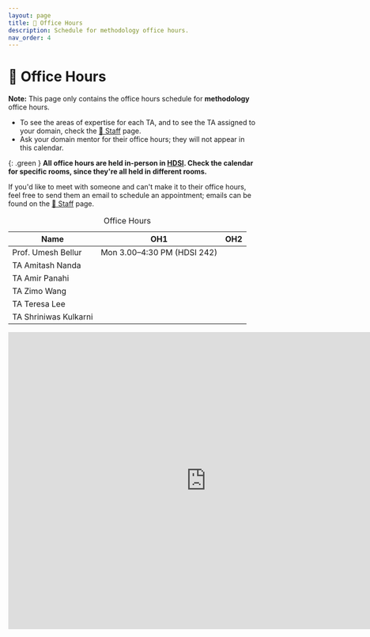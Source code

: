 ```yaml
---
layout: page
title: 📆 Office Hours
description: Schedule for methodology office hours.
nav_order: 4
---
```


# 📆 Office Hours

**Note:** This page only contains the office hours schedule for **methodology** office hours.
- To see the areas of expertise for each TA, and to see the TA assigned to your domain, check the [🙋 Staff](../staff) page.
- Ask your domain mentor for their office hours; they will not appear in this calendar.

{: .green }
**All office hours are held in-person in [HDSI](https://map.concept3d.com/?id=1005#!m/246301). Check the calendar for specific rooms, since they're all held in different rooms.**

If you'd like to meet with someone and can't make it to their office hours, feel free to send them an email to schedule an appointment; emails can be found on the [🙋 Staff](../staff) page.

<table aria-describedby="oh-note">
      <caption>Office Hours</caption>
      <thead>
        <tr>
          <th scope="col">Name</th>
          <th scope="col">OH1</th>
          <th scope="col">OH2</th>
        </tr>
      </thead>
      <tbody>
        <!-- Duplicate rows below as needed -->
        <tr>
          <td>Prof. Umesh Bellur</td>
          <td>Mon 3.00–4:30 PM (HDSI 242)</td>
          <td> </td>
        </tr>
        <tr>
          <td>TA Amitash Nanda</td>
          <td></td>
          <td></td>
        </tr>
            <tr>
          <td>TA Amir Panahi</td>
          <td></td>
          <td></td>
        </tr>
            <tr>
          <td>TA Zimo Wang</td>
          <td></td>
          <td></td>
        </tr>
            <tr>
          <td>TA Teresa Lee</td>
          <td></td>
          <td></td>
        </tr>
            <tr>
          <td>TA Shriniwas Kulkarni</td>
          <td></td>
          <td></td>
        </tr>
      </tbody>
    </table>

<iframe src="https://calendar.google.com/calendar/embed?src=c_4534d2125aec2b70d09325b14e16cc02943bd7d31d113a1cc5c8a3ad0aa3d3a4%40group.calendar.google.com&ctz=America%2FLos_Angeles" style="border: 0" width="800" height="600" frameborder="0" scrolling="no"> style="border: 0" width="800" height="600" frameborder="0" scrolling="no"></iframe>


